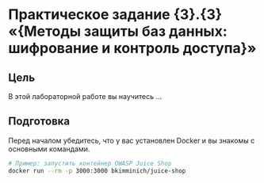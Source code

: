 # Практическое задание {3}.{3} «{Методы защиты баз данных: шифрование и контроль доступа}»

## Цель
В этой лабораторной работе вы научитесь ...

## Подготовка
Перед началом убедитесь, что у вас установлен Docker и вы знакомы с основными командами.

```bash
# Пример: запустить контейнер OWASP Juice Shop
docker run --rm -p 3000:3000 bkimminich/juice-shop